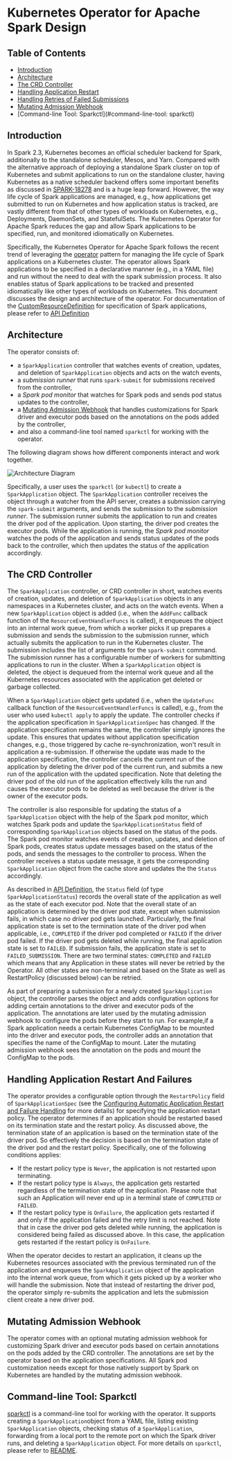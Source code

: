 # Kubernetes Operator for Apache Spark Design

## Table of Contents
* [Introduction](#introduction)
* [Architecture](#architecture)
* [The CRD Controller](#the-crd-controller)
* [Handling Application Restart](#handling-application-restart)
* [Handling Retries of Failed Submissions](#handling-retries-of-failed-submissions)
* [Mutating Admission Webhook](#mutating-admission-webhook)
* [Command-line Tool: Sparkctl](#command-line-tool: sparkctl)

## Introduction

In Spark 2.3, Kubernetes becomes an official scheduler backend for Spark, additionally to the standalone scheduler, Mesos, and Yarn. Compared with the alternative approach of deploying a standalone Spark cluster on top of Kubernetes and submit applications to run on the standalone cluster, having Kubernetes as a native scheduler backend offers some important benefits as discussed in [SPARK-18278](https://issues.apache.org/jira/browse/SPARK-18278) and is a huge leap forward. However, the way life cycle of Spark applications are managed, e.g., how applications get submitted to run on Kubernetes and how application status is tracked, are vastly different from that of other types of workloads on Kubernetes, e.g., Deployments, DaemonSets, and StatefulSets. The Kubernetes Operator for Apache Spark reduces the gap and allow Spark applications to be specified, run, and monitored idiomatically on Kubernetes.

Specifically, the Kubernetes Operator for Apache Spark follows the recent trend of leveraging the [operator](https://coreos.com/blog/introducing-operators.html) pattern for managing the life cycle of Spark applications on a Kubernetes cluster. The operator allows Spark applications to be specified in a declarative manner (e.g., in a YAML file) and run without the need to deal with the spark submission process. It also enables status of Spark applications to be tracked and presented idiomatically like other types of workloads on Kubernetes. This document discusses the design and architecture of the operator. For documentation of the [CustomResourceDefinition](https://kubernetes.io/docs/concepts/api-extension/custom-resources/) for specification of Spark applications, please refer to [API Definition](api.md)      

## Architecture

The operator consists of:
* a `SparkApplication` controller that watches events of creation, updates, and deletion of 
`SparkApplication` objects and acts on the watch events,
* a *submission runner* that runs `spark-submit` for submissions received from the controller,
* a *Spark pod monitor* that watches for Spark pods and sends pod status updates to the controller,
* a [Mutating Admission Webhook](https://kubernetes.io/docs/reference/access-authn-authz/extensible-admission-controllers/) that handles customizations for Spark driver and executor pods based on the annotations on the pods added by the controller,
* and also a command-line tool named `sparkctl` for working with the operator. 

The following diagram shows how different components interact and work together.

![Architecture Diagram](architecture-diagram.png)

Specifically, a user uses the `sparkctl` (or `kubectl`) to create a `SparkApplication` object. The `SparkApplication` controller receives the object through a watcher from the API server, creates a submission carrying the `spark-submit` arguments, and sends the submission to the *submission runner*. The submission runner submits the application to run and creates the driver pod of the application. Upon starting, the driver pod creates the executor pods. While the application is running, the *Spark pod monitor* watches the pods of the application and sends status updates of the pods back to the controller, which then updates the status of the application accordingly. 

## The CRD Controller

The `SparkApplication` controller, or CRD controller in short, watches events of creation, updates, and deletion of `SparkApplication` objects in any namespaces in a Kubernetes cluster, and acts on the watch events. When a new `SparkApplication` object is added (i.e., when the `AddFunc` callback function of the `ResourceEventHandlerFuncs` is called), it enqueues the object into an internal work queue, from which a worker picks it up prepares a submission and sends the submission to the submission runner, which actually submits the application to run in the Kubernetes cluster. The submission includes the list of arguments for the `spark-submit` command. The submission runner has a configurable number of workers for submitting applications to run in the cluster. When a `SparkApplication` object is deleted, the object is dequeued from the internal work queue and all the Kubernetes resources associated with the application get deleted or garbage collected.

When a `SparkApplication` object gets updated (i.e., when the `UpdateFunc` callback function of the `ResourceEventHandlerFuncs` is called), e.g., from the user who used `kubectl apply` to apply the update. The controller checks if the application specification in `SparkApplicationSpec` has changed. If the application specification remains the same, the controller simply ignores the update. This ensures that updates without application specification changes, e.g., those triggered by cache re-synchronization, won't result in application a re-submission. If otherwise the update was made to the application specification, the controller cancels the current run of the application by deleting the driver pod of the current run, and submits a new run of the application with the updated specification. Note that deleting the driver pod of the old run of the application effectively kills the run and causes the executor pods to be deleted as well because the driver is the owner of the executor pods. 

The controller is also responsible for updating the status of a `SparkApplication` object with the help of the Spark pod monitor, which watches Spark pods and update the `SparkApplicationStatus` field of corresponding `SparkApplication` objects based on the status of the pods. The Spark pod monitor watches events of creation, updates, and deletion of Spark pods, creates status update messages based on the status of the pods, and sends the messages to the controller to process. When the controller receives a status update message, it gets the corresponding `SparkApplication` object from the cache store and updates the the `Status` accordingly. 

As described in [API Definition](api.md), the `Status` field (of type `SparkApplicationStatus`) records the overall state of the application as well as the state of each executor pod. Note that the overall state of an application is determined by the driver pod state, except when submission fails, in which case no driver pod gets launched. Particularly, the final application state is set to the termination state of the driver pod when applicable, i.e., `COMPLETED` if the driver pod completed or `FAILED` if the driver pod failed. If the driver pod gets deleted while running, the final application state is set to `FAILED`. If submission fails, the application state is set to `FAILED_SUBMISSION`.  There are two terminal states: `COMPLETED` and `FAILED` which means that any Application in these states will never be retried by the Operator. All other states are non-terminal and based on the State as well as RestartPolicy (discussed below) can be retried.

As part of preparing a submission for a newly created `SparkApplication` object, the controller parses the object and adds configuration options for adding certain annotations to the driver and executor pods of the application. The annotations are later used by the mutating admission webhook to configure the pods before they start to run. For example,if a Spark application needs a certain Kubernetes ConfigMap to be mounted into the driver and executor pods, the controller adds an annotation that specifies the name of the ConfigMap to mount. Later the mutating admission webhook sees the annotation on the pods and mount the ConfigMap to the pods.

## Handling Application Restart And Failures

The operator provides a configurable option through the `RestartPolicy` field of `SparkApplicationSpec` (see the [Configuring Automatic Application Restart and Failure Handling](user-guide.md) for more details) for specifying the application restart policy. The operator determines if an application should be restarted based on its termination state and the restart policy. As discussed above, the termination state of an application is based on the termination state of the driver pod. So effectively the decision is based on the termination state of the driver pod and the restart policy. Specifically, one of the following conditions applies:

* If the restart policy type is `Never`, the application is not restarted upon terminating.
* If the restart policy type is `Always`, the application gets restarted regardless of the termination state of the application. Please note that such an Application will never end up in a terminal state of `COMPLETED` or `FAILED`.
* If the restart policy type  is `OnFailure`, the application gets restarted if and only if the application failed and the retry limit is not reached. Note that in case the driver pod gets deleted while running, the application is considered being failed as discussed above. In this case, the application gets restarted if the restart policy is `OnFailure`.

When the operator decides to restart an application, it cleans up the Kubernetes resources associated with the previous terminated run of the application and enqueues the `SparkApplication` object of the application into the internal work queue, from which it gets picked up by a worker who will handle the submission. Note that instead of restarting the driver pod, the operator simply re-submits the application and lets the submission client create a new driver pod.

## Mutating Admission Webhook

The operator comes with an optional mutating admission webhook for customizing Spark driver and executor pods based on certain annotations on the pods added by the CRD controller. The annotations are set by the operator based on the application specifications. All Spark pod customization needs except for those natively support by Spark on Kubernetes are handled by the mutating admission webhook.

## Command-line Tool: Sparkctl 

[sparkctl](../sparkctl/README.md) is a command-line tool for working with the operator. It supports creating a `SparkApplication`object from a YAML file, listing existing `SparkApplication` objects, checking status of a `SparkApplication`, forwarding from a local port to the remote port on which the Spark driver runs, and deleting a `SparkApplication` object. For more details on `sparkctl`, please refer to [README](../sparkctl/README.md). 
